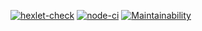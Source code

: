 [![hexlet-check](https://github.com/mirreinh/frontend-project-lvl3/actions/workflows/hexlet-check.yml/badge.svg)](https://github.com/mirreinh/frontend-project-lvl3/actions/workflows/hexlet-check.yml)
[![node-ci](https://github.com/mirreinh/frontend-project-lvl3/actions/workflows/node_ci.yml/badge.svg)](https://github.com/mirreinh/frontend-project-lvl3/actions/workflows/node_ci.yml)
[![Maintainability](https://api.codeclimate.com/v1/badges/b1b1a3e60749b16a711d/maintainability)](https://codeclimate.com/github/mirreinh/frontend-project-lvl3/maintainability)